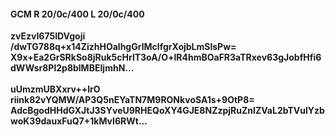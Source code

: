 #### GCM R 20/0c/400 L 20/0c/400
**zvEzvI675IDVgoji**<br/>**/dwTG788q+x14ZizhHOalhgGrIMclfgrXojbLmSlsPw=**<br/>**X9x+Ea2GrSRkSo8jRuk5cHrlT3oA/O+lR4hmBOaFR3aTRxev63gJobfHfi6dWWsr8Pl2p8blMBEIjmhN...**<br/><br/>
**uUmzmUBXxrv++lrO**<br/>**riink82vYQMW/AP3Q5nEYaTN7M9RONkvoSA1s+9OtP8=**<br/>**AdcBgodHHdGXJtJ3SYveU9RHEQoXY4GJE8NZzpjRuZnIZVaL2bTVulYzbwoK39dauxFuQ7+1kMvI6RWt...**